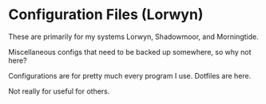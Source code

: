 # Configuration Files (Lorwyn)

These are primarily for my systems Lorwyn, Shadowmoor, and Morningtide.

Miscellaneous configs that need to be backed up somewhere, so why not here?

Configurations are for pretty much every program I use. Dotfiles are here.

Not really for useful for others.

